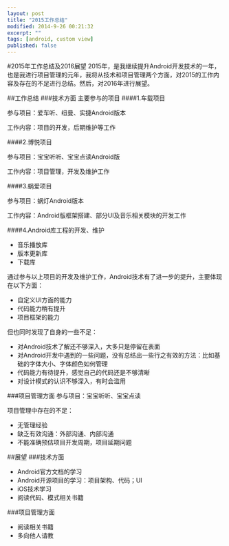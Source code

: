 ```yaml
---
layout: post
title: "2015工作总结"
modified: 2014-9-26 00:21:32
excerpt: ""
tags: [android, custom view]
published: false
---
```


#2015年工作总结及2016展望
2015年，是我继续提升Android开发技术的一年，也是我进行项目管理的元年，我将从技术和项目管理两个方面，对2015的工作内容及存在的不足进行总结。然后，对2016年进行展望。

##工作总结
###技术方面
主要参与的项目
####1.车载项目

参与项目：爱车听、纽曼、实捷Android版本

工作内容：项目的开发，后期维护等工作

####2.博悦项目

参与项目：宝宝听听、宝宝点读Android版

工作内容：项目管理，开发及维护工作

####3.蜗爱项目

参与项目：蜗灯Android版本

工作内容：Android版框架搭建、部分UI及音乐相关模块的开发工作

####4.Android库工程的开发、维护
- 音乐播放库
- 版本更新库
- 下载库

通过参与以上项目的开发及维护工作，Android技术有了进一步的提升，主要体现在以下方面：

- 自定义UI方面的能力
- 代码能力稍有提升
- 项目框架的能力

但也同时发现了自身的一些不足：

- 对Android技术了解还不够深入，大多只是停留在表面
- 对Android开发中遇到的一些问题，没有总结出一些行之有效的方法：比如基础的字体大小、字体颜色如何管理
- 代码能力有待提升，感觉自己的代码还是不够清晰
- 对设计模式的认识不够深入，有时会滥用

###项目管理方面
参与项目：宝宝听听、宝宝点读

项目管理中存在的不足：

- 无管理经验
- 缺乏有效沟通：外部沟通、内部沟通
- 不能准确预估项目开发周期，项目延期问题

##展望
###技术方面
- Android官方文档的学习
- Android开源项目的学习：项目架构、代码；UI
- iOS技术学习
- 阅读代码、模式相关书籍

###项目管理方面
- 阅读相关书籍
- 多向他人请教

